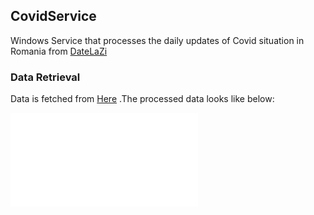 ## CovidService
Windows Service that processes the daily updates of Covid situation in Romania from [DateLaZi](https://datelazi.ro/)

### Data Retrieval
Data is fetched from [Here](https://api1.datelazi.ro) .The processed data looks like below:

![Data](/Docs/output.json)


